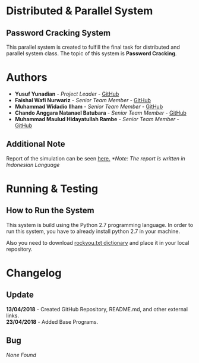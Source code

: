 # Distributed & Parallel System
## Password Cracking System

This parallel system is created to fulfill the final task for distributed and parallel system class. The topic of this system is __Password Cracking__.

# Authors
* __Yusuf Yunadian__ - _Project Leader_ - [GitHub](https://github.com/chandonatanael)
* __Faishal Wafi Nurwariz__ - _Senior Team Member_ - [GitHub](https://github.com/faishalwafi)
* __Muhammad Widadio Ilham__ - _Senior Team Member_ - [GitHub](https://github.com/dioilham)
* __Chando Anggara Natanael Batubara__ - _Senior Team Member_ - [GitHub](https://github.com/chandonatanael)
* __Muhammad Maulud Hidayatullah Rambe__ - _Senior Team Member_ - [GitHub](https://github.com/mmauludhr)

## Additional Note
Report of the simulation can be seen [here.](https://drive.google.com/open?id=1jaI6eooyWWIcKGAMSVnSrkc9LcWbBamf3Py4pmhyuiE) _*Note: The report is written in Indonesian Language_

# Running & Testing
## How to Run the System
This system is build using the Python 2.7 programming language. In order to run this system, you have to already install python 2.7 in your machine.

Also you need to download [rockyou.txt dictionary](https://drive.google.com/open?id=1PX6XJZBaVwP5fIEfGbUDN2Wlq-TAjK5b) and place it in your local repository.

# Changelog
## Update
__13/04/2018__ - Created GitHub Repository, README.md, and other external links.<br/>
__23/04/2018__ - Added Base Programs.<br/>

## Bug
*None Found*
